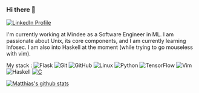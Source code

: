 ### Hi there 👋
[![LinkedIn Profile](https://img.shields.io/badge/linkedin-%230077B5.svg?style=flat&logo=linkedin&logoColor=white)](https://www.linkedin.com/in/matthias-cremieux-4b1222153/)

I'm currently working at Mindee as a Software Engineer in ML. I am passionate about Unix, its core components, and I am currently learning Infosec. I am also 
into Haskell at the moment (while trying to go mouseless with vim).

My stack :
![Flask](https://img.shields.io/badge/flask-%23000.svg?style=flat&logo=flask&logoColor=white)
![Git](https://img.shields.io/badge/git-%23F05033.svg?style=flat&logo=git&logoColor=white)
![GitHub](https://img.shields.io/badge/github-%23121011.svg?style=flat&logo=github&logoColor=white)
![Linux](https://img.shields.io/badge/Linux-FCC624?style=flat&logo=linux&logoColor=black)
![Python](https://img.shields.io/badge/python-3670A0?style=flat&logo=python&logoColor=ffdd54)
![TensorFlow](https://img.shields.io/badge/TensorFlow-FF6F00?style=for-the-badge&logo=tensorflow&logoColor=white)
![Vim](https://img.shields.io/badge/VIM-%2311AB00.svg?&style=for-the-badge&logo=vim&logoColor=white)
![Haskell](https://img.shields.io/badge/Haskell-5D4F85?style=for-the-badge&logo=haskell&logoColor=white)
[![C](https://i.imgur.com/zINUxVf.png)](https://en.wikipedia.org/wiki/C_(programming_language))

[![Matthias's github stats](https://github-readme-stats.vercel.app/api?username=matthiasmindee&show_icons=true&title_color=fff&icon_color=79ff97&text_color=9f9f9f&bg_color=151515&count_private=true)](https://github.com/matthiasmindee)
